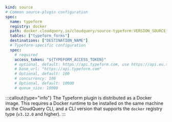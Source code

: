 ```yaml copy
kind: source
# Common source-plugin configuration
spec:
  name: typeform
  registry: docker
  path: docker.cloudquery.io/cloudquery/source-typeform:VERSION_SOURCE_TYPEFORM
  tables: ["typeform_forms"]
  destinations: ["DESTINATION_NAME"]
  # Typeform-specific configuration
  spec:
    # required
    access_token: "${TYPEFORM_ACCESS_TOKEN}"
    # optional, default: https://api.typeform.com, use https://api.eu.typeform.com for EU accounts
    # base_url: "https://api.typeform.com"
    # Optional, default: 100
    # concurrency: 100
    # Optional, default: 10000
    # queue_size: 10000
```

:::callout{type="info"}
The Typeform plugin is distributed as a Docker image. This requires a Docker runtime to be installed on the same machine as the CloudQuery CLI, and a CLI version that supports the `docker` registry type (`v3.12.0` and higher).
:::